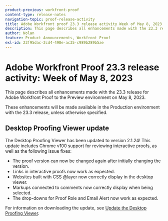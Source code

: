 ```yaml
---
product-previous: workfront-proof
content-type: release-notes
navigation-topic: proof-release-activity
title: Adobe Workfront proof 23.3 release activity Week of May 8, 2023
description: This page describes all enhancements made with the 23.3 release for Adobe Workfront Proof to the Preview environment. These enhancements will be made available in the Production environment the week of May 8, 2023.
author: Nolan
feature: Product Announcements, Workfront Proof
exl-id: 23f95dac-2cd4-498e-ac35-c989b289b5ae
---
```

# Adobe Workfront Proof 23.3 release activity: Week of May 8, 2023

This page describes all enhancements made with the 23.3 release for Adobe Workfront Proof to the Preview environment on May 8, 2023. 

These enhancements will be made available in the Production environment with the 23.3 release, unless otherwise specified.

## Desktop Proofing Viewer update

The Desktop Proofing Viewer has been updated to version 2.1.24! This update includes Chrome v100 support for reviewing interactive proofs, as well as the following issue fixes:

* The proof version can now be changed again after initially changing the version.
* Links in interactive proofs now work as expected.
* Websites built with CSS @layer now correctly display in the desktop viewer.
* Markups connected to comments now correctly display when being selected.
* The drop-downs for Proof Role and Email Alert now work as expected.

For information on downloading the update, see [Update the Desktop Proofing Viewer](/help/quicksilver/review-and-approve-work/proofing/use-the-desktop-proofing-viewer/update-the-desktop-proofing-viewer.md).
